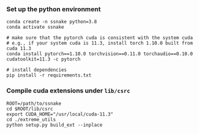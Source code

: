 ### Set up the python environment

```
conda create -n ssnake python=3.8
conda activate ssnake

# make sure that the pytorch cuda is consistent with the system cuda
# e.g., if your system cuda is 11.3, install torch 1.10.0 built from cuda 11.3
conda install pytorch==1.10.0 torchvision==0.11.0 torchaudio==0.10.0 cudatoolkit=11.3 -c pytorch

# install dependencies
pip install -r requirements.txt
```

### Compile cuda extensions under `lib/csrc`

```
ROOT=/path/to/ssnake
cd $ROOT/lib/csrc
export CUDA_HOME="/usr/local/cuda-11.3"
cd ./extreme_utils
python setup.py build_ext --inplace

```
